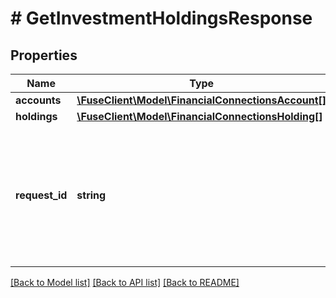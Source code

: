 # # GetInvestmentHoldingsResponse

## Properties

Name | Type | Description | Notes
------------ | ------------- | ------------- | -------------
**accounts** | [**\FuseClient\Model\FinancialConnectionsAccount[]**](FinancialConnectionsAccount.md) |  |
**holdings** | [**\FuseClient\Model\FinancialConnectionsHolding[]**](FinancialConnectionsHolding.md) |  |
**request_id** | **string** | An identifier that is exclusive to the request and can serve as a means for investigating and resolving issues. |

[[Back to Model list]](../../README.md#models) [[Back to API list]](../../README.md#endpoints) [[Back to README]](../../README.md)
